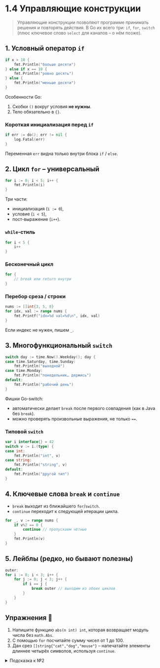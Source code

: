 # 1.4 Управляющие конструкции

> Управляющие конструкции позволяют программе принимать решения и повторять действия. В Go их всего три: `if`, `for`, `switch` (плюс ключевое слово `select` для каналов – о нём позже).

## 1. Условный оператор `if`
```go
if x > 10 {
    fmt.Println("больше десяти")
} else if x == 10 {
    fmt.Println("ровно десять")
} else {
    fmt.Println("меньше десяти")
}
```
Особенности Go:
1. Скобки `()` вокруг условия **не нужны**.  
2. Тело обязательно в `{}`.

### Короткая инициализация перед `if`
```go
if err := do(); err != nil {
    log.Fatal(err)
}
```
Переменная `err` видна только внутри блока `if` / `else`.

## 2. Цикл `for` – универсальный
```go
for i := 0; i < 5; i++ {
    fmt.Println(i)
}
```
Три части:
* инициализация (`i := 0`),
* условие (`i < 5`),
* пост-выражение (`i++`).

### `while`-стиль
```go
for i < 5 {
    i++
}
```
### Бесконечный цикл
```go
for {
    // break или return внутри
}
```

### Перебор среза / строки
```go
nums := []int{3, 5, 8}
for idx, val := range nums {
    fmt.Printf("idx=%d val=%d\n", idx, val)
}
```
Если индекс не нужен, пишем `_`.

## 3. Многофункциональный `switch`
```go
switch day := time.Now().Weekday(); day {
case time.Saturday, time.Sunday:
    fmt.Println("выходной")
case time.Monday:
    fmt.Println("понедельник… держись")
default:
    fmt.Println("рабочий день")
}
```
Фишки Go-switch:
* автоматически делает `break` после первого совпадения (как в Java без `break`).
* можно проверять произвольные выражения, не только `==`.

### Типовой `switch`
```go
var i interface{} = 42
switch v := i.(type) {
case int:
    fmt.Println("int", v)
case string:
    fmt.Println("string", v)
default:
    fmt.Println("другой тип")
}
```

## 4. Ключевые слова `break` и `continue`
- `break` выходит из ближайшего `for`/`switch`.
- `continue` переходит к следующей итерации цикла.

```go
for _, v := range nums {
    if v%2 == 0 {
        continue // пропускаем чётные
    }
    fmt.Println(v)
}
```

## 5. Лейблы (редко, но бывают полезны)
```go
outer:
for i := 0; i < 3; i++ {
    for j := 0; j < 3; j++ {
        if i == j {
            break outer // выходим из обоих циклов
        }
    }
}
```

## Упражнения 📝
1. Напишите функцию `abs(n int) int`, которая возвращает модуль числа без `math.Abs`.  
2. С помощью `for` посчитайте сумму чисел от 1 до 100.  
3. Дан срез `[]string{"cat","dog","mouse"}` – напечатайте элементы длиннее четырёх символов, используя `continue`.

<details><summary>Подсказка к №2</summary>
Создайте переменную `sum := 0` и в цикле `for i:=1; i<=100; i++ { sum += i }`.
</details>
